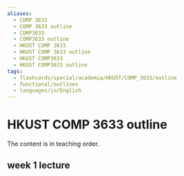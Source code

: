 ```yaml
---
aliases:
  - COMP 3633
  - COMP 3633 outline
  - COMP3633
  - COMP3633 outline
  - HKUST COMP 3633
  - HKUST COMP 3633 outline
  - HKUST COMP3633
  - HKUST COMP3633 outline
tags:
  - flashcards/special/academia/HKUST/COMP_3633/outline
  - functional/outlines
  - languages/in/English
---
```


# HKUST COMP 3633 outline

The content is in teaching order.

## week 1 lecture
